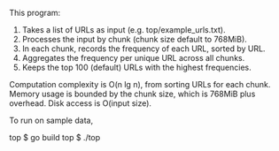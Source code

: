 This program:
1.  Takes a list of URLs as input (e.g. top/example_urls.txt).
2.  Processes the input by chunk (chunk size default to 768MiB).
3.  In each chunk, records the frequency of each URL, sorted by URL.
4.  Aggregates the frequency per unique URL across all chunks.
5.  Keeps the top 100 (default) URLs with the highest frequencies.

Computation complexity is O(n lg n), from sorting URLs for each chunk.
Memory usage is bounded by the chunk size, which is 768MiB plus overhead.
Disk access is O(input size).

To run on sample data,

top $ go build
top $ ./top